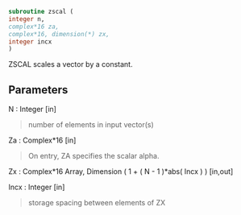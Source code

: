 ```fortran  
subroutine zscal (  
integer n,  
complex*16 za,  
complex*16, dimension(*) zx,  
integer incx  
)  
```  
  
ZSCAL scales a vector by a constant.  
  
## Parameters  
N : Integer [in]  
> number of elements in input vector(s)  
  
Za : Complex*16 [in]  
> On entry, ZA specifies the scalar alpha.  
  
Zx : Complex*16 Array, Dimension ( 1 + ( N - 1 )*abs( Incx ) ) [in,out]  
  
Incx : Integer [in]  
> storage spacing between elements of ZX  
  
